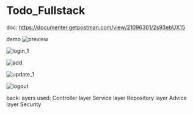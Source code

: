 # Todo_Fullstack

doc:
https://documenter.getpostman.com/view/21096361/2s93ebUX15


demo
![preview](https://github.com/soexperttt/Todo_Fullstack/assets/45186916/a83bcb8f-97bf-41c9-8d03-d15c932dc982)





![login_1](https://github.com/soexperttt/Todo_Fullstack/assets/45186916/a94fd24f-fcef-4acb-9bb9-7d866ef602f0)

















![add](https://github.com/soexperttt/Todo_Fullstack/assets/45186916/6588941f-c7a1-48e2-aacc-98813cd3ae40)




![update_1](https://github.com/soexperttt/Todo_Fullstack/assets/45186916/9ec5fb19-5b16-41da-bf7e-31e0b5afeed1)



![logout](https://github.com/soexperttt/Todo_Fullstack/assets/45186916/63000f45-7c30-43fa-ae72-98a56e904139)









back:
ayers used:
Controller layer
Service layer
Repository layer
Advice layer
Security
